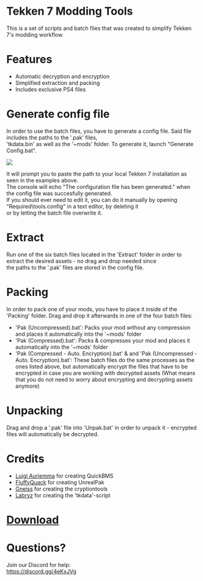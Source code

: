 # Tekken 7 Modding Tools

This is a set of scripts and batch files that was created to simplify Tekken 7's modding workflow. <br>

# Features
  - Automatic decryption and encryption
  - Simplified extraction and packing
  - Includes exclusive PS4 files

# Generate config file
In order to use the batch files, you have to generate a config file. Said file includes the paths to the '.pak' files, <br>
'tkdata.bin' as well as the '~mods' folder. To generate it, launch "Generate Config.bat". <br>

<img src="https://i.imgur.com/Zn0pjEO.png">

It will prompt you to paste the path to your local Tekken 7 installation as seen in the examples above. <br>
The console will echo "The configuration file has been generated." when the config file was succesfully generated. <br>
If you should ever need to edit it, you can do it manually by opening "Required\tools.config" in a text editor, by deleting it <br>
or by letting the batch file overwrite it. <br>

# Extract
Run one of the six batch files located in the 'Extract' folder in order to extract the desired assets - no drag and drop needed since <br>
the paths to the '.pak' files are stored in the config file.

# Packing
In order to pack one of your mods, you have to place it inside of the 'Packing' folder. Drag and drop it afterwards in one of the four batch files:
  - 'Pak (Uncompressed).bat': Packs your mod without any compression and places it automatically into the '~mods' folder
  - 'Pak (Compressed).bat': Packs & compresses your mod and places it automatically into the '~mods' folder
  - 'Pak (Compressed - Auto. Encryption).bat' & and 'Pak (Uncompressed - Auto. Encryption).bat': These batch files do the same processes as the ones listed above,
  but automatically encrypt the files that have to be encrypted in case you are working with decrypted assets (What means that you do not need to worry about encrypting and decrypting assets anymore)
  
# Unpacking
Drag and drop a '.pak' file into 'Unpak.bat' in order to unpack it - encrypted files will automatically be decrypted.

# Credits
  - <a href="https://aluigi.altervista.org/">Luigi Auriemma</a> for creating QuickBMS
  - <a href="https://www.fluffyquack.com/">FluffyQuack</a> for creating UnrealPak
  - <a href="https://twitter.com/gneiss64">Gneiss</a> for creating the cryptiontools
  - <a href="https://twitter.com/MemeMongerBPM">Labryz</a> for creating the 'tkdata'-script
  
# <a href="https://github.com/a5tronomy/Tekken-7-Modding-Tools/archive/master.zip">Download</a>

# Questions?
Join our Discord for help: <br>
https://discord.gg/4eKxJVg
